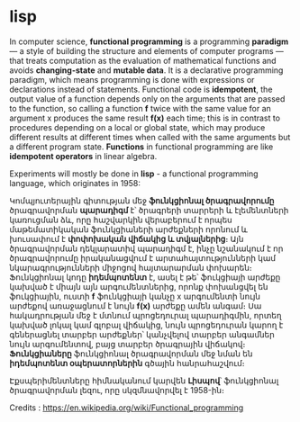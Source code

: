 # lisp

In computer science, **functional programming** is a programming **paradigm** — a style of building the structure and elements of computer programs — that treats computation as the evaluation of mathematical functions and avoids **changing-state** and **mutable data**. It is a declarative programming paradigm, which means programming is done with expressions or declarations instead of statements. Functional code is **idempotent**, the output value of a function depends only on the arguments that are passed to the function, so calling a function **f** twice with the same value for an argument x produces the same result **f(x)** each time; this is in contrast to procedures depending on a local or global state, which may produce different results at different times when called with the same arguments but a different program state. **Functions** in functional programming are like **idempotent operators** in linear algebra.

Experiments will mostly be done in **lisp** - a functional programming language, which originates in 1958:

Կոմպյուտերային գիտության մեջ **ֆունկցիոնալ ծրագրավորումը** ծրագրավորման **պարադիգմ** է՝ ծրագրերի տարրերի և էլեմենտների կառուցման ձև, որը հաշվարկին վերաբերում է որպես մաթեմատիկական ֆունկցիաների արժեքների որոնում և խուսափում է **փոփոխական վիճակից և տվյալներից**։ Այն ծրագրավորման դեկլարատիվ պարադիգմ է, ինչը նշանակում է որ ծրագրավորումը իրականացվում է արտահայտությունների կամ նկարագրությունների միջոցով հայտարարման փոխարեն։ Ֆունկցիոնալ կոդը **իդեմպոտենտ** է, ասել է թե՝ ֆուկցիայի արժեքը կախված է միայն այն արգումենտներից, որոնք փոխանցվել են ֆուկցիային, ուստի **f** ֆունկցիայի կանչը x արգումենտի նույն արժեքով առաջացնում է նույն **f(x)** արժեքը ամեն անգամ։ Սա հակադրության մեջ է մտնում պրոցեդուրալ պարադիգմին, որտեղ կախված լոկալ կամ գլոբալ վիճակից, նույն պրոցեդուրան կարող է գեներացնել տարբեր արժեքներ՝ կանչվելով տարբեր անգամներ նույն արգումենտով, բայց տարբեր ծրագրային վիճակով։ **Ֆունկցիաները** ֆունկցիոնալ ծրագրավորման մեջ նման են **իդեմպոտենտ օպերատորներին** գծային հանրահաշվում։

Էքսպերիմենտները հիմնականում կարվեն **Լիսպով**՝ ֆունկցիոնալ ծրագրավորման լեզու, որը սկզմնավորվել է 1958-ին։

Credits : https://en.wikipedia.org/wiki/Functional_programming
